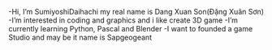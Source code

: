 -Hi, I’m SumiyoshiDaihachi my real name is Dang Xuan Son(Đặng Xuân Sơn)
-I’m interested in coding and graphics and i like create 3D game
-I’m currently learning Python, Pascal and Blender
-I want to founded a game Studio and may be it name is Sapgeogeant
